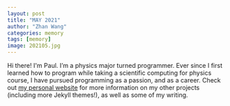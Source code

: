 ```yaml
---
layout: post
title: "MAY 2021"
author: "Zhan Wang"
categories: memory
tags: [memory]
image: 202105.jpg
---
```


Hi there! I'm Paul. I’m a physics major turned programmer. Ever since I first learned how to program while taking a scientific computing for physics course, I have pursued programming as a passion, and as a career. Check out [my personal website](https://www.lenpaul.com/) for more information on my other projects (including more Jekyll themes!), as well as some of my writing.
